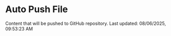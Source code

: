 # Auto Push File

Content that will be pushed to GitHub repository.
Last updated: 08/06/2025, 09:53:23 AM